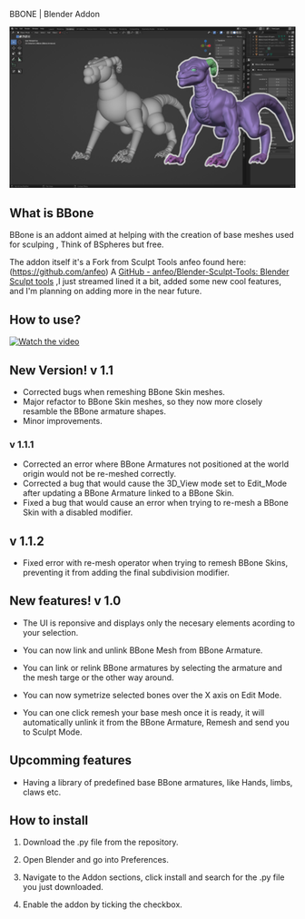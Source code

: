 BBONE | Blender Addon

![Baner](https://github.com/Dziban-dev/BBone_Blender_Addon/blob/main/BBone.png)

## What is BBone

BBone is an addont aimed at helping with the creation of base meshes used for sculping , Think of BSpheres but free.

The addon itself it's a Fork from Sculpt Tools anfeo found here: (https://github.com/anfeo) A [GitHub - anfeo/Blender-Sculpt-Tools: Blender Sculpt tools](https://github.com/anfeo/Blender-Sculpt-Tools) ,I just streamed lined it a bit, added some new cool features, and I'm planning on adding more in the near future.

## How to use?

[![Watch the video](https://img.youtube.com/vi/t90QsF38ldc/hqdefault.jpg)](https://youtu.be/t90QsF38ldc)

## New Version! v 1.1

- Corrected bugs when remeshing BBone Skin meshes.
- Major refactor to BBone Skin meshes, so they now more closely resamble the BBone armature shapes.
- Minor improvements.
### v 1.1.1
- Corrected an error where BBone Armatures not positioned at the world origin would not be re-meshed correctly.
- Corrected a bug that would cause the 3D_View mode set to Edit_Mode after updating a BBone Armature linked to a BBone Skin.
- Fixed a bug that would cause an error when trying to re-mesh a BBone Skin with a disabled modifier. 

## v 1.1.2
 - Fixed error with re-mesh operator when trying to remesh BBone Skins, preventing it from adding the final subdivision modifier. 

## New features! v 1.0

- The UI is reponsive and displays only the necesary elements acording to your selection.
  
- You can now link and unlink BBone Mesh from BBone Armature.
  
- You can link or relink BBone armatures by selecting the armature and the mesh targe or the other way around.
  
- You can now symetrize selected bones over the X axis on Edit Mode.
  
- You can one click remesh your base mesh once it is ready, it will automatically unlink it from the BBone Armature, Remesh and send you to Sculpt Mode.
  

## Upcomming features

- Having a library of predefined base BBone armatures, like Hands, limbs, claws etc.
  

## How to install

1. Download the .py file from the repository.
  
2. Open Blender and go into Preferences.
  
3. Navigate to the Addon sections, click install and search for the .py file you just downloaded.
  
4. Enable the addon by ticking the checkbox.
